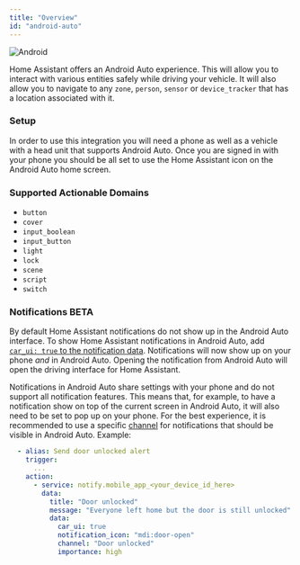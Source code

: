 ```yaml
---
title: "Overview"
id: "android-auto"
---
```


![Android](/assets/android.svg)

Home Assistant offers an Android Auto experience. This will allow you to interact with various entities safely while driving your vehicle. It will also allow you to navigate to any `zone`, `person`, `sensor` or `device_tracker` that has a location associated with it.

### Setup

In order to use this integration you will need a phone as well as a vehicle with a head unit that supports Android Auto. Once you are signed in with your phone you should be all set to use the Home Assistant icon on the Android Auto home screen.

### Supported Actionable Domains

- `button`
- `cover`
- `input_boolean`
- `input_button`
- `light`
- `lock`
- `scene`
- `script`
- `switch`

### Notifications <span class='beta'>BETA</span>

By default Home Assistant notifications do not show up in the Android Auto interface. To show Home Assistant notifications in Android Auto, add [`car_ui: true` to the notification data](../notifications/basic.md#android-auto-visibility). Notifications will now show up on your phone _and_ in Android Auto. Opening the notification from Android Auto will open the driving interface for Home Assistant.

Notifications in Android Auto share settings with your phone and do not support all notification features. This means that, for example, to have a notification show on top of the current screen in Android Auto, it will also need to be set to pop up on your phone. For the best experience, it is recommended to use a specific [channel](../notifications/basic.md#notification-channels) for notifications that should be visible in Android Auto. Example:

```yaml
  - alias: Send door unlocked alert
    trigger:
      ...
    action:
      - service: notify.mobile_app_<your_device_id_here>
        data:
          title: "Door unlocked"
          message: "Everyone left home but the door is still unlocked"
          data:
            car_ui: true
            notification_icon: "mdi:door-open"
            channel: "Door unlocked"
            importance: high
```
